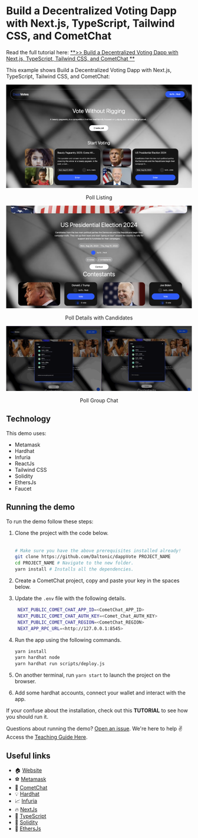 # Build a Decentralized Voting Dapp with Next.js, TypeScript, Tailwind CSS, and CometChat

Read the full tutorial here: [**>> Build a Decentralized Voting Dapp with Next.js, TypeScript, Tailwind CSS, and CometChat **](https://daltonic.github.io)

This example shows Build a Decentralized Voting Dapp with Next.js, TypeScript, Tailwind CSS, and CometChat:

![Poll Lisiting](./screenshots/0.png)

<center><figcaption>Poll Listing</figcaption></center>

![Poll Listing](./screenshots/1.png)

<center><figcaption>Poll Details with Candidates</figcaption></center>

![Poll Group Chat](./screenshots/2.gif)

<center><figcaption>Poll Group Chat</figcaption></center>

## Technology

This demo uses:

- Metamask
- Hardhat
- Infuria
- ReactJs
- Tailwind CSS
- Solidity
- EthersJs
- Faucet

## Running the demo

To run the demo follow these steps:

1. Clone the project with the code below.

   ```sh

   # Make sure you have the above prerequisites installed already!
   git clone https://github.com/Daltonic/dappVote PROJECT_NAME
   cd PROJECT_NAME # Navigate to the new folder.
   yarn install # Installs all the dependencies.
   ```

2. Create a CometChat project, copy and paste your key in the spaces below.
3. Update the `.env` file with the following details.
   ```sh
    NEXT_PUBLIC_COMET_CHAT_APP_ID=<CometChat_APP_ID>
    NEXT_PUBLIC_COMET_CHAT_AUTH_KEY=<Comet_Chat_AUTH_KEY>
    NEXT_PUBLIC_COMET_CHAT_REGION=<CometChat_REGION>
    NEXT_APP_RPC_URL=<http://127.0.0.1:8545>
   ```
4. Run the app using the following commands.
   ```sh
   yarn install
   yarn hardhat node
   yarn hardhat run scripts/deploy.js
   ```
5. On another terminal, run `yarn start` to launch the project on the browser.
6. Add some hardhat accounts, connect your wallet and interact with the app.
   <br/>

If your confuse about the installation, check out this **TUTORIAL** to see how you should run it.

Questions about running the demo? [Open an issue](https://github.com/Daltonic/dappVote/issues). We're here to help ✌️
Access the [Teaching Guide Here](https://docs.google.com/document/d/13bBRyAO0bEwRt776FXbYgWm6-OBFiUu6zTeOgRbXXyI/edit?usp=sharing).

## Useful links

- 🏠 [Website](https://dappmentors.org/)
- ⚽ [Metamask](https://metamask.io/)
- 🚀 [CometChat](https://try.cometchat.com/oj0s7hrm5v78)
- 💡 [Hardhat](https://hardhat.org/)
- 📈 [Infuria](https://infura.io/)
- 🔥 [NextJs](https://nextjs.org/)
- 🎅 [TypeScript](https://www.typescriptlang.org/)
- 🐻 [Solidity](https://soliditylang.org/)
- 👀 [EthersJs](https://docs.ethers.io/v5/)
<!-- - ✨ [Live Demo](https://play-to-earn-three.vercel.app/) -->
